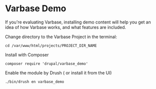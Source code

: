 # Varbase Demo

If you're evaluating Varbase, installing demo content will help you get
 an idea of how Varbase works, and what features are included.

Change directory to the Varbase Project in the terminal:
```
cd /var/www/html/projects/PROJECT_DIR_NAME
```

Install with Composer
```
composer require 'drupal/varbase_demo'
```

Enable the module by Drush ( or install it from the UI)
```
./bin/drush en varbase_demo
```
